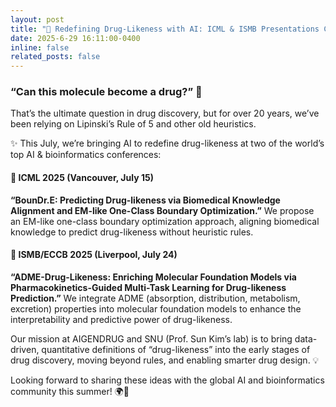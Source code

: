 ```yaml
---
layout: post
title: "🚀 Redefining Drug-Likeness with AI: ICML & ISMB Presentations Coming Up! 💊"
date: 2025-6-29 16:11:00-0400
inline: false
related_posts: false
---
```


### “Can this molecule become a drug?” 🤔
That’s the ultimate question in drug discovery, but for over 20 years, we’ve been relying on Lipinski’s Rule of 5 and other old heuristics.

✨ This July, we’re bringing AI to redefine drug-likeness at two of the world’s top AI & bioinformatics conferences:

#### 📍 ICML 2025 (Vancouver, July 15)
**“BounDr.E: Predicting Drug-likeness via Biomedical Knowledge Alignment and EM-like One-Class Boundary Optimization.”**
We propose an EM-like one-class boundary optimization approach, aligning biomedical knowledge to predict drug-likeness without heuristic rules.

#### 📍 ISMB/ECCB 2025 (Liverpool, July 24)
**“ADME-Drug-Likeness: Enriching Molecular Foundation Models via Pharmacokinetics-Guided Multi-Task Learning for Drug-likeness Prediction.”**
We integrate ADME (absorption, distribution, metabolism, excretion) properties into molecular foundation models to enhance the interpretability and predictive power of drug-likeness.

Our mission at AIGENDRUG and SNU (Prof. Sun Kim’s lab) is to bring data-driven, quantitative definitions of “drug-likeness” into the early stages of drug discovery, moving beyond rules, and enabling smarter drug design. 💡

Looking forward to sharing these ideas with the global AI and bioinformatics community this summer! 🌍🧬